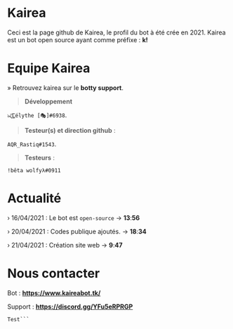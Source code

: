 # Kairea 
Ceci est la page github de Kairea,
le profil du bot à été crée en 2021. Kairea est un bot open source ayant comme préfixe : **k!**


# Equipe Kairea

» Retrouvez kairea sur le **botty support**.

> **Développement**

`๖̶ζ͜͡Lélythe [🎭]#6938`.

> **Testeur(s) et direction github** :

`AQR_Rastiq#1543`.

> **Testeurs** :

`!bêta wolfyλ#0911`

# Actualité 
› 16/04/2021 : Le bot est `open-source`
    → **13**:**56**

› 20/04/2021 : Codes publique ajoutés.
    → **18**:**34**

› 21/04/2021 : Création site web
    → **9**:**47**

# Nous contacter 

Bot : **https://www.kaireabot.tk/** 

Support : **https://discord.gg/YFu5eRPRGP**

```test
Test```

